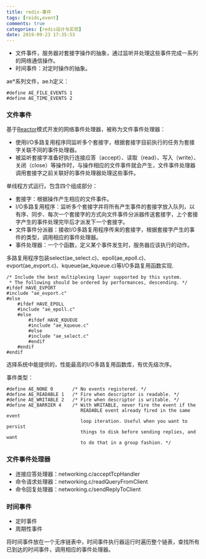 ```yaml
---
title: redis-事件
tags: [reids,event]
comments: true
categories: [redis设计与实现]
date: 2019-09-23 17:35:53
---
```


* 文件事件，服务器对套接字操作的抽象，通过监听并处理这些事件完成一系列的网络通信操作。
* 时间事件：对定时操作的抽象。

ae*系列文件，ae.h定义：

```
#define AE_FILE_EVENTS 1
#define AE_TIME_EVENTS 2
```

### 文件事件

基于[Reactor](https://www.jianshu.com/p/eef7ebe28673)模式开发的网络事件处理器，被称为文件事件处理器：

* 使用I/O多路复用程序同监听多个套接字，根据套接字目前执行的任务为套接字关联不同的事件处理器。
* 被监听套接字准备好执行连接应答（accept）、读取（read）、写入（write）、关闭（close）等操作时，与操作相应的文件事件就会产生，文件事件处理器调用套接字之前关联好的事件处理器处理这些事件。

单线程方式运行。包含四个组成部分：

* 套接字：根据操作产生相应的文件事件。
* I/O多路复用程序：监听多个套接字并将所有产生事件的套接字放入队列，以有序、同步、每次一个套接字的方式向文件事件分派器传送套接字，上个套接字产生的事件处理完毕后才派发下一个套接字。
* 文件事件分派器：接收I/O多路复用程序传来的套接字，根据套接字产生的事件的类型，调用相应的事件处理器。
* 事件处理器：一个个函数，定义某个事件发生时，服务器应该执行的动作。


多路复用程序包装select(ae_select.c)、epoll(ae_epoll.c)、evport(ae_evport.c)、kqueue(ae_kqueue.c)等I/O多路复用函数实现.

 
```
/* Include the best multiplexing layer supported by this system.
 * The following should be ordered by performances, descending. */
#ifdef HAVE_EVPORT
#include "ae_evport.c"
#else
    #ifdef HAVE_EPOLL
    #include "ae_epoll.c"
    #else
        #ifdef HAVE_KQUEUE
        #include "ae_kqueue.c"
        #else
        #include "ae_select.c"
        #endif
    #endif
#endif
```
选择系统中能提供的，性能最高的I/O多路复用函数库，有优先级次序。


事件类型：

```
#define AE_NONE 0       /* No events registered. */
#define AE_READABLE 1   /* Fire when descriptor is readable. */
#define AE_WRITABLE 2   /* Fire when descriptor is writable. */
#define AE_BARRIER 4    /* With WRITABLE, never fire the event if the
                           READABLE event already fired in the same event
                           loop iteration. Useful when you want to persist
                           things to disk before sending replies, and want
                           to do that in a group fashion. */
```

### 文件事件处理器

* 连接应答处理器：networking.c/acceptTcpHandler
* 命令请求处理器：networking.c/readQueryFromClient
* 命令回复处理器：networking.c/sendReplyToClient

### 时间事件

* 定时事件
* 周期性事件

将时间事件放在一个无序链表中，时间事件执行器运行时遍历整个链表，查找所有已到达的时间事件，调用相应的事件处理器。




